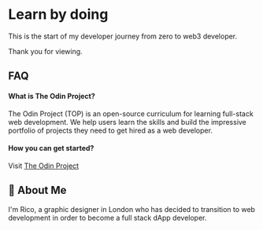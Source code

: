 
# Learn by doing 

This is the start of my developer journey from zero to web3 developer.

Thank you for viewing.






## FAQ

#### What is The Odin Project?

The Odin Project (TOP) is an open-source curriculum for learning full-stack web development. We help users learn the skills and build the impressive portfolio of projects they need to get hired as a web developer.

#### How you can get started?

Visit [The Odin Project](https://theodinproject.com)


## 🚀 About Me
I'm Rico, a graphic designer in London who has decided to transition to web development in order to become a full stack dApp developer.


